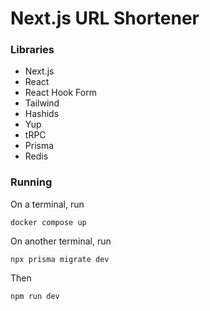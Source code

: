 # Next.js URL Shortener

### Libraries

- Next.js
- React
- React Hook Form
- Tailwind
- Hashids
- Yup
- tRPC
- Prisma
- Redis

### Running

On a terminal, run

```shell
docker compose up
```

On another terminal, run

```shell
npx prisma migrate dev
```

Then

```shell
npm run dev
```
